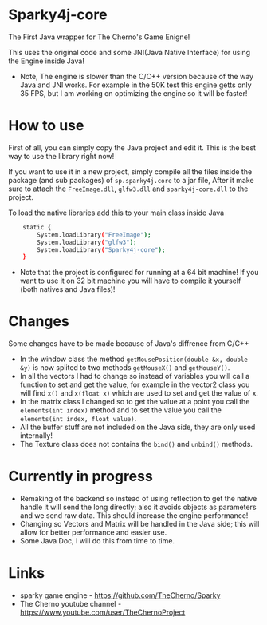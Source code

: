 # Sparky4j-core
The First Java wrapper for The Cherno's Game Enigne!

This uses the original code and some JNI(Java Native Interface) for using the Engine inside Java!

* Note, The engine is slower than the C/C++ version because of the way Java and JNI works. For example in the 50K test this engine getts only 35 FPS, but I am working on optimizing the engine so it will be faster!

# How to use
First of all, you can simply copy the Java project and edit it. This is the best way to use the library right now!

If you want to use it in a new project, simply compile all the files inside the package (and sub packages) of `sp.sparky4j.core` to a jar file, After it make sure to attach the `FreeImage.dll`,  `glfw3.dll` and `sparky4j-core.dll` to the project.

To load the native libraries add this to your main class inside Java 
```sh
	static {
		System.loadLibrary("FreeImage");
		System.loadLibrary("glfw3");
		System.loadLibrary("Sparky4j-core");
	}
```

* Note that the project is configured for running at a 64 bit machine! If you want to use it on 32 bit machine you will have to compile it yourself (both natives and Java files)!

# Changes
Some changes have to be made because of Java's diffrence from C/C++

* In the window class the method ` getMousePosition(double &x, double &y) ` is now splited to two methods
  ` getMouseX() ` and ` getMouseY() `.
* In all the vectors I had to change so instead of variables you will call a function to set and get the value, for example in the vector2 class you will find `x()` and `x(float x)` which are used to set and get the value of x.
* In the matrix class I changed so to get the value at a point you call the `elements(int index)` method and to set the value you call the `elements(int index, float value)`.
* All the buffer stuff are not included on the Java side, they are only used internally!
* The Texture class does not contains the `bind()` and `unbind()` methods.

# Currently in progress
* Remaking of the backend so instead of using reflection to get the native handle it will send the long directly; also it avoids objects as parameters and we send raw data. This should increase the engine performance!
* Changing so Vectors and Matrix will be handled in the Java side; this will allow for better performance and easier use.
* Some Java Doc, I will do this from time to time.

# Links
* sparky game engine - https://github.com/TheCherno/Sparky
* The Cherno youtube channel - https://www.youtube.com/user/TheChernoProject
